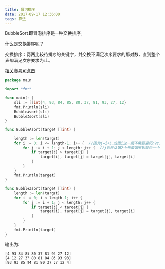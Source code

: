 ```yaml
---
title: 冒泡排序
date: 2017-09-17 12:36:00
tags: 算法
---
```



BubbleSort,即冒泡排序是一种交换排序。

什么是交换排序呢？

交换排序：两两比较待排序的关键字，并交换不满足次序要求的那对数，直到整个表都满足次序要求为止。

[相关参考可点击](https://www.cnblogs.com/jingmoxukong/p/4302718.html)

```go
package main

import "fmt"

func main() {
	sli := []int{4, 93, 84, 85, 80, 37, 81, 93, 27, 12}
	fmt.Println(sli)
	BubbleAsort(sli)
	BubbleZsort(sli)
}

func BubbleAsort(target []int) {

	length := len(target)
	for i := 0; i <= length-1; i++ {  //因为j=i+1,故而i这一层不需要遍历n次,而只需要n-1次
        for j := i + 1; j < length; j++ {  //j则是从第2个元素遍历到最后一个,所以也是n-1次遍历;冒牌排序时间复杂度为O(n2),但要说实际执行的次数,最差为(n-1)的平方
			if target[i] > target[j] {
				target[i], target[j] = target[j], target[i]
			}
		}
	}
	fmt.Println(target)
}

func BubbleZsort(target []int) {
	length := len(target)
	for i := 0; i < length-1; i++ {
		for j := i + 1; j < length; j++ {
			if target[i] < target[j] {
				target[i], target[j] = target[j], target[i]
			}
		}
	}
	fmt.Println(target)
}
```


输出为:

```
[4 93 84 85 80 37 81 93 27 12]
[4 12 27 37 80 81 84 85 93 93]
[93 93 85 84 81 80 37 27 12 4]
```


